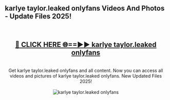 <h2>karlye taylor.leaked onlyfans Videos And Photos - Update Files 2025!</h2>
<br>
<div align="center">
<h2><a href="https://linkcuts.com/hfmhzwbr" rel="nofollow">🔴 CLICK HERE 🌐==►► karlye taylor.leaked onlyfans</a></h2>
<br>
Get karlye taylor.leaked onlyfans and all content. Now you can access all videos and pictures of karlye taylor.leaked onlyfans. New Updated Files 2025!
<br>
<br>
<a href="https://linkcuts.com/hfmhzwbr" rel="nofollow" data-target="animated-image.originalLink"><img src="https://i.ibb.co.com/WyWwxjT/player-gif2.gif" alt="karlye taylor.leaked onlyfans" style="max-width: 100%; display: inline-block;" data-target="animated-image.originalImage"></a>
</div>
<br>